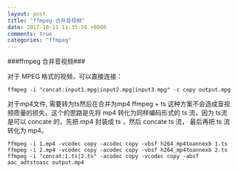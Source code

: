 ```yaml
---
layout: post
title: "ffmpeg 合并音视频"
date: 2017-10-11 11:35:58 +0000
comments: true
categories: "ffmpeg"
---
```


###ffmpeg 合并音视频###

对于 MPEG 格式的视频，可以直接连接：

```
ffmpeg -i "concat:input1.mpg|input2.mpg|input3.mpg" -c copy output.mpg
```


对于mp4文件, 需要转为ts然后在合并为mp4
ffmpeg + ts 这种方案不会造成音视频质量的损失。这个的思路是先将 mp4 转化为同样编码形式的 ts 流，因为 ts流是可以 concate 的，先把 mp4 封装成 ts ，然后 concate ts 流， 最后再把 ts 流转化为 mp4。

```
ffmpeg -i 1.mp4 -vcodec copy -acodec copy -vbsf h264_mp4toannexb 1.ts
ffmpeg -i 2.mp4 -vcodec copy -acodec copy -vbsf h264_mp4toannexb 2.ts
ffmpeg -i "concat:1.ts|2.ts" -acodec copy -vcodec copy -absf aac_adtstoasc output.mp4
```